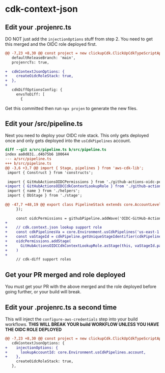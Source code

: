 # cdk-context-json

## Edit your .projenrc.ts

DO NOT just add the `injectionOptions` stuff from step 2.
You need to get this merged and the OIDC role deployed first.

```diff
@@ -7,23 +8,30 @@ const project = new clickupCdk.ClickUpCdkTypeScriptApp({
   defaultReleaseBranch: 'main',
   projenrcTs: true,
 
+  cdkContextJsonOptions: {
+    createOidcRoleStack: true,
+  },
+
   cdkDiffOptionsConfig: {
     envsToDiff: [
       {
```

Get this committed then run `npx projen` to generate the new files.

## Edit your /src/pipeline.ts

Next you need to deploy your OIDC role stack.
This only gets deployed once and only gets deployed into the `usCdkPipelines` account.

```diff
diff --git a/src/pipeline.ts b/src/pipeline.ts
index aa0d831..d4b75b6 100644
--- a/src/pipeline.ts
+++ b/src/pipeline.ts
@@ -3,6 +3,7 @@ import { Stage, pipelines } from 'aws-cdk-lib';
 import { Construct } from 'constructs';
 
 import { GitHubActionsOIDCPermissions } from './github-actions-oidc-permissions';
+import { GitHubActionsOIDCCdkContextLookupRole } from './github-actions-oidc-cdk-context-lookup-role';
 import { name } from './helpers';
 import { DbStage } from './stage';
 
@@ -47,7 +48,19 @@ export class PipelineStack extends core.AccountLevelStack {
     });
 
     const oidcPermissions = githubPipeline.addWave('OIDC-GitHub-Actions-Permissions');
+
+    // cdk.context.json lookup support role
+    const cdkPipelinesVa = core.Environment.usCdkPipelines('us-east-1');
+    const vaStageId = cdkPipeline.getUniqueStageIdentifier(cdkPipelinesVa).addPrefix(['oicd']);
+    oidcPermissions.addStage(
+      GitHubActionsOIDCCdkContextLookupRole.asStage(this, vaStageId.pascal, {...commonProps, namedEnv: cdkPipelinesVa})
+    )
+
     // cdk-diff support roles
```

## Get your PR merged and role deployed

You must get your PR with the above merged and the role deployed before going further,
or your build will break.

## Edit your .projenrc.ts a second time

This will inject the `configure-aws-credentials` step into your build workflows.
**THIS WILL BREAK YOUR build WORKFLOW UNLESS YOU HAVE THE OIDC ROLE DEPLOYED**

```diff
@@ -7,23 +8,30 @@ const project = new clickupCdk.ClickUpCdkTypeScriptApp({
   cdkContextJsonOptions: {
+    injectionOptions: {
+      lookupAccountId: core.Environment.usCdkPipelines.account,
+    },
     createOidcRoleStack: true,
   },
```

